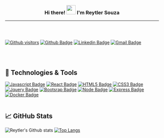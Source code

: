 <h3 align="center"> Hi there! <img src="https://raw.githubusercontent.com/MartinHeinz/MartinHeinz/master/wave.gif" width="30px"> I'm <B>Reytler Souza</B></h3>
<hr>

<br>
<br>

[![Github visitors](https://visitor-badge.glitch.me/badge?page_id=reytler.visitor-badge)](https://github.com/reytler)
[![Github Badge](https://img.shields.io/badge/-Github-000?style=flat-square&logo=Github&logoColor=white&link=https://github.com/reytler)](https://github.com/reytler)
[![Linkedin Badge](https://img.shields.io/badge/-LinkedIn-blue?style=flat-square&logo=Linkedin&logoColor=white&link=https://www.linkedin.com/in/reytlersouza/)](https://www.linkedin.com/in/reytlersouza/)
[![Gmail Badge](https://img.shields.io/badge/-Gmail-c14438?style=flat-square&logo=Gmail&logoColor=white&link=mailto:reytlersouza@gmail.com)](mailto:reytlersouza@gmail.com)

<br>
<br>

## 🔧 Technologies & Tools
[![Javascript Badge](https://img.shields.io/badge/JavaScript-F7DF1E?style=for-the-badge&logo=javascript&logoColor=black&link=https://www.javascript.com/)](https://www.javascript.com/)
[![React Badge](https://img.shields.io/badge/React-20232A?style=for-the-badge&logo=react&logoColor=61DAFB&link=https://pt-br.reactjs.org/)](https://pt-br.reactjs.org/)
[![HTML5 Badge](https://img.shields.io/badge/HTML5-E34F26?style=for-the-badge&logo=html5&logoColor=white&link=https://www.w3schools.com/html/)](https://www.w3schools.com/html/)
[![CSS3 Badge](https://img.shields.io/badge/CSS3-1572B6?style=for-the-badge&logo=css3&logoColor=white&link=https://www.w3schools.com/css/)](https://www.w3schools.com/css/)
[![Jquery Badge](https://img.shields.io/badge/jQuery-0769AD?style=for-the-badge&logo=jquery&logoColor=white&link=https://jquery.com/)](https://jquery.com/)
[![Bootsrap Badge](https://img.shields.io/badge/Bootstrap-563D7C?style=for-the-badge&logo=bootstrap&logoColor=white&link=https://getbootstrap.com/)](https://getbootstrap.com/)
[![Node Badge](https://img.shields.io/badge/Node.js-43853D?style=for-the-badge&logo=node.js&logoColor=white&link=https://nodejs.org/en/)](https://nodejs.org/en/)
[![Express Badge](https://img.shields.io/badge/Express.js-000000?style=for-the-badge&logo=express&logoColor=white&link=https://expressjs.com/pt-br/)](https://expressjs.com/pt-br/)
[![Docker Badge](https://img.shields.io/badge/Docker-2CA5E0?style=for-the-badge&logo=docker&logoColor=white&link=https://www.docker.com/)](https://www.docker.com/)
<br>
<br>

## &#x1f4c8; GitHub Stats

![Reytler's Github stats](https://github-readme-stats.vercel.app/api?username=reytler&show_icons=true&theme=tokyonight)
[![Top Langs](https://github-readme-stats.vercel.app/api/top-langs/?username=reytler&layout=compact&theme=tokyonight)](https://github.com/reytler)
<!--
**reytler/reytler** is a ✨ _special_ ✨ repository because its `README.md` (this file) appears on your GitHub profile.

Here are some ideas to get you started:

- 🔭 I’m currently working on ...
- 🌱 I’m currently learning ...
- 👯 I’m looking to collaborate on ...
- 🤔 I’m looking for help with ...
- 💬 Ask me about ...
- 📫 How to reach me: ...
- 😄 Pronouns: ...
- ⚡ Fun fact: ...
-->
